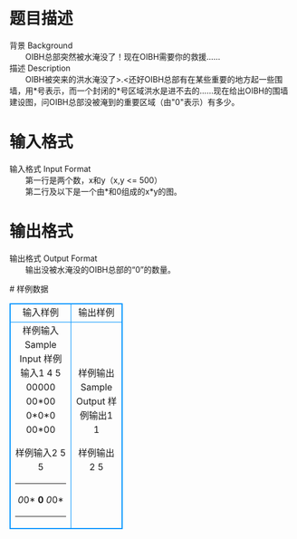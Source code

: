 # 

 
 # 题目描述 
<p>
背景 Background  <br>　　OIBH总部突然被水淹没了！现在OIBH需要你的救援……<br>描述 Description   <br>　　OIBH被突来的洪水淹没了>.<还好OIBH总部有在某些重要的地方起一些围墙，用*号表示，而一个封闭的*号区域洪水是进不去的……现在给出OIBH的围墙建设图，问OIBH总部没被淹到的重要区域（由"0"表示）有多少。<br></p> 

 
 # 输入格式 
<p>
输入格式 Input Format  <br>　　第一行是两个数，x和y（x,y <= 500）<br>　　第二行及以下是一个由*和0组成的x*y的图。<br></p> 

 
 # 输出格式 
<p>
输出格式 Output Format  <br>　　输出没被水淹没的OIBH总部的“0”的数量。<br></p> 
# 样例数据
<style>
        table,table tr th, table tr td { border:1px solid #0094ff; }
        table { width: 200px; min-height: 25px; line-height: 25px; text-align: center; border-collapse: collapse;}   
    </style>
<table>
	<tr>
		<td>输入样例</td>
		<td>输出样例</td>
	</tr>
<tr><td>样例输入 Sample Input   
样例输入1
4 5
00000
00*00
0*0*0
00*00

样例输入2
5 5
*****
*0*0*
**0**
*0*0*
*****

</td><td>样例输出 Sample Output   
样例输出1
1

样例输出2
5
 </td></tr></table>
